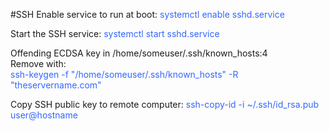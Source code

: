 #SSH
Enable service to run at boot:
  <span style="color: #3366ff;">systemctl enable sshd.service</span><br />

Start the SSH service:
  <span style="color: #3366ff;">systemctl start sshd.service</span><br />
	
Offending ECDSA key in /home/someuser/.ssh/known_hosts:4<br />
  Remove with:<br />
  <span style="color: #3366ff;">ssh-keygen -f "/home/someuser/.ssh/known_hosts" -R "theservername.com"</span><br />

Copy SSH public key to remote computer: 
  <span style="color: #3366ff;">ssh-copy-id -i ~/.ssh/id_rsa.pub user@hostname</span><br />

